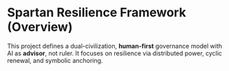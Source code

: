# Spartan Resilience Framework (Overview)
This project defines a dual-civilization, **human-first** governance model with AI as **advisor**, not ruler. It focuses on resilience via distributed power, cyclic renewal, and symbolic anchoring.
